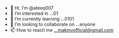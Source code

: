 - 👋 Hi, I’m @ateeq007
- 👀 I’m interested in ...01
- 🌱 I’m currently learning ...0101
- 💞️ I’m looking to collaborate on ...enyone
- 📫 How to reach me ...makmyofficial@gmail.com

<!---
ateeq007/ateeq007 is a ✨ special ✨ repository because its `README.md` (this file) appears on your GitHub profile.
You can click the Preview link to take a look at your changes.
--->
